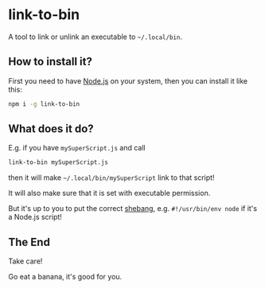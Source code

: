 
# link-to-bin

A tool to link or unlink an executable to `~/.local/bin`.

## How to install it?

First you need to have [Node.js](https://nodejs.org) on your system, then you can install it like this:

```sh
npm i -g link-to-bin
```

## What does it do?

E.g. if you have `mySuperScript.js` and call 
```sh
link-to-bin mySuperScript.js
``` 
then it will make `~/.local/bin/mySuperScript` link to that script!

It will also make sure that it is set with executable permission.

But it's up to you to put the correct [shebang](https://en.wikipedia.org/wiki/Shebang_(Unix)), e.g. `#!/usr/bin/env node` if it's a Node.js script!

## The End

Take care!

Go eat a banana, it's good for you.
